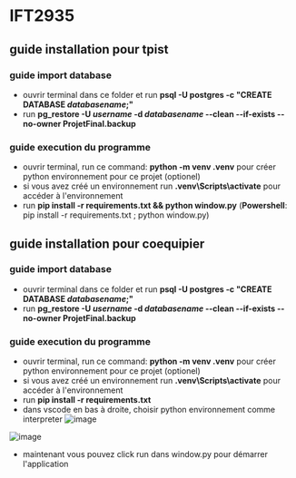# IFT2935

## guide installation pour tpist
### guide import database
 - ouvrir terminal dans ce folder et run **psql -U postgres -c "CREATE DATABASE *databasename*;"**
 - run **pg_restore -U *username* -d *databasename* --clean --if-exists --no-owner ProjetFinal.backup**
   
### guide execution du programme
 - ouvrir terminal, run ce command: **python -m venv .venv** pour créer python environnement pour ce projet (optionel)
 - si vous avez créé un environnement run **.venv\Scripts\activate** pour accéder à l'environnement
 - run **pip install -r requirements.txt && python window.py**
   (**Powershell**: pip install -r requirements.txt ; python window.py)

## guide installation pour coequipier
### guide import database
 - ouvrir terminal dans ce folder et run **psql -U postgres -c "CREATE DATABASE *databasename*;"**
 - run **pg_restore -U *username* -d *databasename* --clean --if-exists --no-owner ProjetFinal.backup**

### guide execution du programme
 - ouvrir terminal, run ce command: **python -m venv .venv** pour créer python environnement pour ce projet (optionel)
 - si vous avez créé un environnement run **.venv\Scripts\activate** pour accéder à l'environnement
 - run **pip install -r requirements.txt**
 - dans vscode en bas à droite, choisir python environnement comme interpreter
![image](https://github.com/user-attachments/assets/d9ca204a-7975-4a09-9d81-2aa8b08e22c5)


![image](https://github.com/user-attachments/assets/1562dcda-d0f5-42a8-ad1f-bf024e0a7390)

- maintenant vous pouvez click run dans window.py pour démarrer l'application

